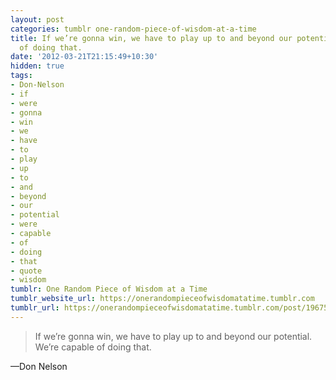 ```yaml
---
layout: post
categories: tumblr one-random-piece-of-wisdom-at-a-time
title: If we’re gonna win, we have to play up to and beyond our potential. We’re capable
  of doing that.
date: '2012-03-21T21:15:49+10:30'
hidden: true
tags:
- Don-Nelson
- if
- were
- gonna
- win
- we
- have
- to
- play
- up
- to
- and
- beyond
- our
- potential
- were
- capable
- of
- doing
- that
- quote
- wisdom
tumblr: One Random Piece of Wisdom at a Time
tumblr_website_url: https://onerandompieceofwisdomatatime.tumblr.com
tumblr_url: https://onerandompieceofwisdomatatime.tumblr.com/post/19675301592/if-were-gonna-win-we-have-to-play-up-to-and
---
```

> If we’re gonna win, we have to play up to and beyond our potential. We’re capable of doing that.

—Don Nelson
